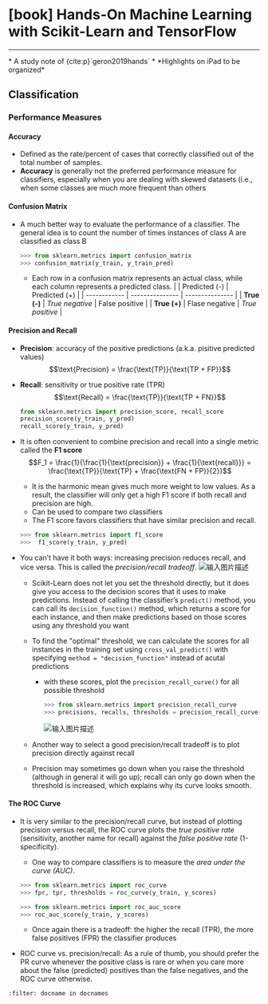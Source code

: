 # [book] Hands-On Machine Learning with Scikit-Learn and TensorFlow

<hr>
* A study note of {cite:p}`geron2019hands` *
*Highlights on iPad to be organized*

## Classification
### Performance Measures
#### Accuracy
- Defined as the rate/percent of cases that correctly classified out of the total number of samples.
- **Accuracy** is generally not the preferred performance measure for classifiers, especially when you are dealing with skewed datasets (i.e., when some classes are much more frequent than others


#### Confusion Matrix
- A much better way to evaluate the performance of a classifier. The general idea is to count the number of times instances of class A are classified as class B
  ```python
  >>> from sklearn.metrics import confusion_matrix 
  >>> confusion_matrix(y_train, y_train_pred)
  ```
    - Each row in a confusion matrix represents an actual class, while each column represents a predicted class.
       |              | Predicted (-)   | Predicted (+)   |
       | ------------ | --------------- | --------------- |
       | **True (-)** | *True negative* | False positive  |
       | **True (+)** | Flase negative  | *True positive* |

#### Precision and Recall
- **Precision**: accuracy of the positive predictions (a.k.a. pisitive predicted values)
    $$\text{Precision} = \frac{\text{TP}}{\text{TP + FP}}$$
- **Recall**: sensitivity or true positive rate (TPR)
  $$\text{Recall} = \frac{\text{TP}}{\text{TP + FN}}$$
  
  ```python
  from sklearn.metrics import precision_score, recall_score
  precision_score(y_train, y_pred)
  recall_score(y_train, y_pred)
  ```

- It is often convenient to combine precision and recall into a single metric called the **F1 score**
    $$F_1 = \frac{1}{\frac{1}{\text{precision}} + \frac{1}{\text{recall}}} = \frac{\text{TP}}{\text{TP} + \frac{\text{FN + FP}}{2}}$$
  - It is the harmonic mean gives much more weight to low values. As a result, the classifier will only get a high F1 score if both recall and precision are high.
  - Can be used to compare two classifiers
  - The F1 score favors classifiers that have similar precision and recall.
  
   ```python
   >>> from sklearn.metrics import f1_score
  >>>  f1_score(y_train, y_pred)
   ```
- You can’t have it both ways: increasing precision reduces recall, and vice versa. This is called the *precision/recall tradeoff*.
  ![输入图片描述](Book-Hands-On%20Machine%20Learning%20with%20Scikit-Learn%20and%20TensorFlow_md_files/Screen%20Shot%202019-09-23%20at%2011.46.19_20200608052410.png?v=1&type=image&token=V1:fvJjoJ5ad8P9PdZ71EtunC4gNQv5gJ-djBN0xbQ-dys)
  - Scikit-Learn does not let you set the threshold directly, but it does give you access to the decision scores that it uses to make predictions. Instead of calling the classifier’s `predict()` method, you can call its `decision_function()` method, which returns a score for each instance, and then make predictions based on those scores using any threshold you want
  - To find the "optimal" threshold, we can calculate the scores for all instances in the training set using `cross_val_predict()` with specifying `method = "decision_function"` instead of acutal predictions
    - with these scores, plot the `precision_recall_curve()` for all possible threshold
      ```python
      >>> from sklearn.metrics import precision_recall_curve 
      >>> precisions, recalls, thresholds = precision_recall_curve(y_train, y_scores)
      ```
      ![输入图片描述](Book-Hands-On%20Machine%20Learning%20with%20Scikit-Learn%20and%20TensorFlow_md_files/Screen%20Shot%202019-09-23%20at%2011.58.01_20200608052521.png?v=1&type=image&token=V1:KW_Md6byCvf8NlMrBMX88TXtFIhuH0hU3sd9QmjK7wU)
    
  - Another way to select a good precision/recall tradeoff is to plot precision directly against recall    
  - Precision may sometimes go down when you raise the threshold (although in general it will go up); recall can only go down when the threshold is increased, which explains why its curve looks smooth.
    
#### The ROC Curve
- It is very similar to the precision/recall curve, but instead of plotting precision versus recall, the ROC curve plots the *true positive rate* (sensitivity, another name for recall) against the *false positive rate* (1-specificity).
  - One way to compare classifiers is to measure the *area under the curve (AUC)*.
  ```python
  >>> from sklearn.metrics import roc_curve 
  >>> fpr, tpr, thresholds = roc_curve(y_train, y_scores)
  
  >>> from sklearn.metrics import roc_auc_score
  >>> roc_auc_score(y_train, y_scores)
  ```
    - Once again there is a tradeoff: the higher the recall (TPR), the more false positives (FPR) the classifier produces


- ROC curve vs. precision/recall: As a rule of thumb, you should prefer the PR curve whenever the positive class is rare or when you care more about the false (predicted) positives than the false negatives, and the ROC curve otherwise.


```{bibliography}
:filter: docname in docnames
```